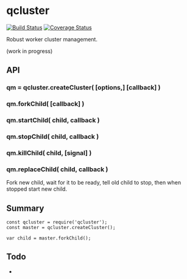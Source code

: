 qcluster
========

[![Build Status](https://api.travis-ci.org/andrasq/node-qcluster.svg?branch=master)](https://travis-ci.org/andrasq/node-qcluster?branch=master)
[![Coverage Status](https://codecov.io/github/andrasq/node-qcluster/coverage.svg?branch=master)](https://codecov.io/github/andrasq/node-qcluster?branch=master)

Robust worker cluster management.

(work in progress)


## API

### qm = qcluster.createCluster( [options,] [callback] )

### qm.forkChild( [callback] )

### qm.startChild( child, callback )

### qm.stopChild( child, callback )

### qm.killChild( child, [signal] )

### qm.replaceChild( child, callback )

Fork new child, wait for it to be ready, tell old child to stop, then when stopped
start new child.


## Summary

    const qcluster = require('qcluster');
    const master = qcluster.createCluster();

    var child = master.forkChild();


## Todo

- 
